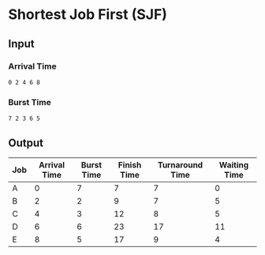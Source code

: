# Shortest Job First (SJF)

## Input

### Arrival Time

```text
0 2 4 6 8
```

### Burst Time

```text
7 2 3 6 5
```

## Output

| Job | Arrival Time | Burst Time | Finish Time | Turnaround Time | Waiting Time |
| --- | ------------ | ---------- | ----------- | --------------- | ------------ |
| A   | 0            | 7          | 7           | 7               | 0            |
| B   | 2            | 2          | 9           | 7               | 5            |
| C   | 4            | 3          | 12          | 8               | 5            |
| D   | 6            | 6          | 23          | 17              | 11           |
| E   | 8            | 5          | 17          | 9               | 4            |
